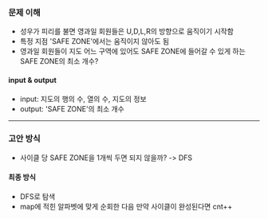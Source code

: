 ### 문제 이해
- 성우가 피리를 불면 영과일 회원들은 U,D,L,R의 방향으로 움직이기 시작함
- 특정 지점 'SAFE ZONE'에서는 움직이지 않아도 됨
- 영과일 회원들이 지도 어느 구역에 있어도 SAFE ZONE에 들어갈 수 있게 하는 SAFE ZONE의 최소 개수?
#### input & output
- input: 지도의 행의 수, 열의 수, 지도의 정보
- output: 'SAFE ZONE'의 최소 개수
---
### 고안 방식
- 사이클 당 SAFE ZONE을 1개씩 두면 되지 않을까? -> DFS
#### 최종 방식
- DFS로 탐색
- map에 적힌 알파벳에 맞게 순회한 다음 만약 사이클이 완성된다면 cnt++